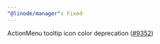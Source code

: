```yaml
---
"@linode/manager": Fixed
---
```


ActionMenu tooltip icon color deprecation ([#9352](https://github.com/linode/manager/pull/9352))
